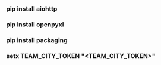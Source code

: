### pip install aiohttp
### pip install openpyxl
### pip install packaging

### setx TEAM_CITY_TOKEN "<TEAM_CITY_TOKEN>"